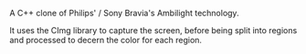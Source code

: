 A C++ clone of Philips' / Sony Bravia's Ambilight technology.

It uses the CImg library to capture the screen, before being split into regions and processed to decern the color for each region.
